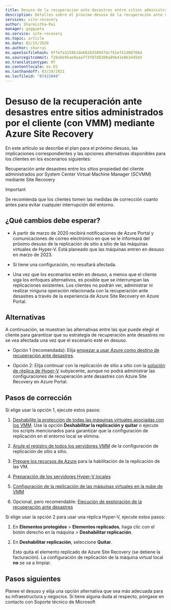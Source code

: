 ```yaml
---
title: Desuso de la recuperación ante desastres entre sitios administrados por el cliente (con VMM) mediante Azure Site Recovery | Microsoft Docs
description: Detalles sobre el próximo desuso de la recuperación ante desastres entre los sitios propiedad del cliente con Hyper-V y entre sitios administrados por SCVMM en Azure y opciones alternativas
services: site-recovery
author: Sharmistha-Rai
manager: gaggupta
ms.service: site-recovery
ms.topic: article
ms.date: 02/25/2020
ms.author: sharrai
ms.openlocfilehash: 9ffe7a3158b1de6828350947dcf81ef41d08708d
ms.sourcegitcommit: f28ebb95ae9aaaff3f87d8388a09b41e0b3445b5
ms.translationtype: HT
ms.contentlocale: es-ES
ms.lasthandoff: 03/29/2021
ms.locfileid: "87421848"
---
```

# <a name="deprecation-of-disaster-recovery-between-customer-managed-sites-with-vmm-using-azure-site-recovery"></a>Desuso de la recuperación ante desastres entre sitios administrados por el cliente (con VMM) mediante Azure Site Recovery

En este artículo se describe el plan para el próximo desuso, las implicaciones correspondientes y las opciones alternativas disponibles para los clientes en los escenarios siguientes:

Recuperación ante desastres entre los sitios propiedad del cliente administrados por System Center Virtual Machine Manager (SCVMM) mediante Site Recovery

> [!IMPORTANT]
> Se recomienda que los clientes tomen las medidas de corrección cuanto antes para evitar cualquier interrupción del entorno. 

## <a name="what-changes-should-you-expect"></a>¿Qué cambios debe esperar?

- A partir de marzo de 2020 recibirá notificaciones de Azure Portal y comunicaciones de correo electrónico en que se le informará del próximo desuso de la replicación de sitio a sitio de las máquinas virtuales de Hyper-V. Está planeado que las máquinas entren en desuso en marzo de 2023.

- Si tiene una configuración, no resultará afectada.

- Una vez que los escenarios estén en desuso, a menos que el cliente siga los enfoques alternativos, es posible que se interrumpan las replicaciones existentes. Los clientes no podrán ver, administrar ni realizar ninguna operación relacionada con la recuperación ante desastres a través de la experiencia de Azure Site Recovery en Azure Portal.
 
## <a name="alternatives"></a>Alternativas 

A continuación, se muestran las alternativas entre las que puede elegir el cliente para garantizar que su estrategia de recuperación ante desastres no se vea afectada una vez que el escenario esté en desuso. 

- Opción 1 (recomendada): Elija [empezar a usar Azure como destino de recuperación ante desastres](hyper-v-vmm-azure-tutorial.md).


- Opción 2: Elija continuar con la replicación de sitio a sitio con la [solución de réplica de Hyper-V](/windows-server/virtualization/hyper-v/manage/set-up-hyper-v-replica) subyacente, aunque no podrá administrar las configuraciones de recuperación ante desastres con Azure Site Recovery en Azure Portal. 


## <a name="remediation-steps"></a>Pasos de corrección

Si elige usar la opción 1, ejecute estos pasos:

1. [Deshabilite la protección de todas las máquinas virtuales asociadas con los VMM](site-recovery-manage-registration-and-protection.md#disable-protection-for-a-hyper-v-virtual-machine-replicating-to-secondary-vmm-server-using-the-system-center-vmm-to-vmm-scenario). Use la opción **Deshabilitar la replicación y quitar** o ejecute los scripts mencionados para garantizar que la configuración de replicación en el entorno local se elimina. 

2. [Anule el registro de todos los servidores VMM](site-recovery-manage-registration-and-protection.md#unregister-a-vmm-server) de la configuración de replicación de sitio a sitio.

3. [Prepare los recursos de Azure](tutorial-prepare-azure-for-hyperv.md) para la habilitación de la replicación de las VM.
4. [Preparación de los servidores Hyper-V locales](hyper-v-prepare-on-premises-tutorial.md)
5. [Configuración de la replicación de las máquinas virtuales en la nube de VMM](hyper-v-vmm-azure-tutorial.md)
6. Opcional, pero recomendable: [Ejecución de exploración de la recuperación ante desastres](tutorial-dr-drill-azure.md)

Si elige usar la opción 2 para usar una réplica Hyper-V, ejecute estos pasos:

1. En **Elementos protegidos** > **Elementos replicados**, haga clic con el botón derecho en la máquina > **Deshabilitar replicación**.
2. En **Deshabilitar replicación**, seleccione **Quitar**.

    Esto quita el elemento replicado de Azure Site Recovery (se detiene la facturación). La configuración de replicación de la máquina virtual local **no** se va a limpiar. 

## <a name="next-steps"></a>Pasos siguientes
Planee el desuso y elija una opción alternativa que sea más adecuada para su infraestructura y negocios. Si tiene alguna duda al respecto, póngase en contacto con Soporte técnico de Microsoft

